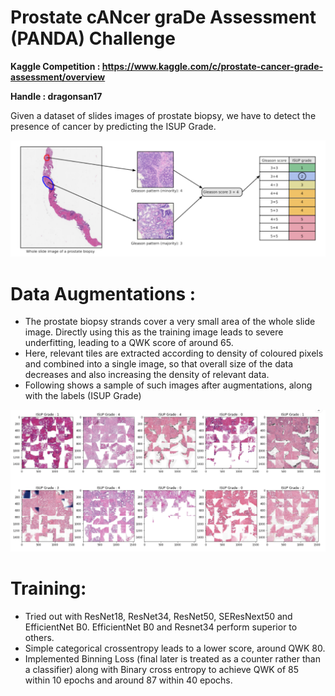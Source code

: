 # Prostate cANcer graDe Assessment (PANDA) Challenge

__Kaggle Competition : https://www.kaggle.com/c/prostate-cancer-grade-assessment/overview__

__Handle : dragonsan17__

Given a dataset of slides images of prostate biopsy, we have to detect the presence of cancer by
predicting the ISUP Grade.

![GitHub Logo](/data_sample/description.PNG)

# Data Augmentations : 

* The prostate biopsy strands cover a very small area of the whole slide image. Directly using this as the
training image leads to severe underfitting, leading to a QWK score of around 65.
* Here, relevant tiles are extracted according to density of coloured pixels and combined into a single image,
so that overall size of the data decreases and also increasing the density of relevant data.
* Following shows a sample of such images after augmentations, along with the labels (ISUP Grade)

![GitHub Logo](/data_sample/sample.PNG)

# Training:

* Tried out with ResNet18, ResNet34, ResNet50, SEResNext50 and EfficientNet B0. EfficientNet B0 and Resnet34 perform
superior to others.
* Simple categorical crossentropy leads to a lower score, around QWK 80.
* Implemented Binning Loss (final later is treated as a counter rather than a classifier) along with Binary cross entropy
to achieve QWK of 85 within 10 epochs and around 87 within 40 epochs.
